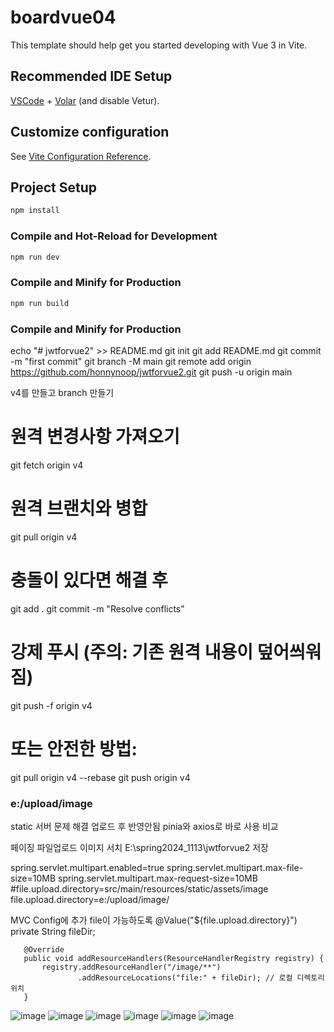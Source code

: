 # boardvue04

This template should help get you started developing with Vue 3 in Vite.

## Recommended IDE Setup

[VSCode](https://code.visualstudio.com/) + [Volar](https://marketplace.visualstudio.com/items?itemName=Vue.volar) (and disable Vetur).

## Customize configuration

See [Vite Configuration Reference](https://vite.dev/config/).

## Project Setup

```sh
npm install
```

### Compile and Hot-Reload for Development

```sh
npm run dev
```

### Compile and Minify for Production

```sh
npm run build
```


### Compile and Minify for Production
echo "# jwtforvue2" >> README.md
git init
git add README.md
git commit -m "first commit"
git branch -M main
git remote add origin https://github.com/honnynoop/jwtforvue2.git
git push -u origin main

v4를 만들고 branch 만들기 
# 원격 변경사항 가져오기
git fetch origin v4

# 원격 브랜치와 병합
git pull origin v4

# 충돌이 있다면 해결 후
git add .
git commit -m "Resolve conflicts"

# 강제 푸시 (주의: 기존 원격 내용이 덮어씌워짐)
git push -f origin v4

# 또는 안전한 방법:
git pull origin v4 --rebase
git push origin v4

### e:/upload/image
static 서버 문제 해결 업로드 후 반영안됨
pinia와 axios로 바로 사용 비교

페이징 파일업로드 이미지 서치 
E:\spring2024_1113\jwtforvue2
저장 

spring.servlet.multipart.enabled=true
spring.servlet.multipart.max-file-size=10MB
spring.servlet.multipart.max-request-size=10MB
#file.upload.directory=src/main/resources/static/assets/image
file.upload.directory=e:/upload/image/

MVC Config에 추가 file이 가능하도록 
	@Value("${file.upload.directory}")
		private String fileDir;

	   @Override
	   public void addResourceHandlers(ResourceHandlerRegistry registry) {
	       registry.addResourceHandler("/image/**") 
	               .addResourceLocations("file:" + fileDir); // 로컬 디렉토리 위치
	   }


![image](https://github.com/user-attachments/assets/7f9e8d95-5353-4386-a01c-78e02df9c400)
![image](https://github.com/user-attachments/assets/ddc73029-50d2-4bfc-aa3e-e9f1660f4600)
![image](https://github.com/user-attachments/assets/41f56c0a-e579-48e3-b6be-aa2feae46a29)
![image](https://github.com/user-attachments/assets/e1873979-4e33-46de-a644-82d64d926e5a)
![image](https://github.com/user-attachments/assets/8eb36210-217b-4a31-a37b-940d1e4ca333)
![image](https://github.com/user-attachments/assets/97880c9a-afed-43bf-b0c5-927aed76f14a)





